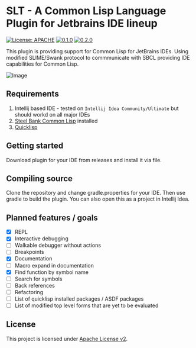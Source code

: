 # SLT - A Common Lisp Language Plugin for Jetbrains IDE lineup

[![License: APACHE](https://badgen.net/github/license/enerccio/SLT?color=green)](LICENSE)
[![0.1.0](https://badgen.net/github/milestones/enerccio/SLT/1)](https://github.com/enerccio/SLT/milestone/1)
[![0.2.0](https://badgen.net/github/milestones/enerccio/SLT/2)](https://github.com/enerccio/SLT/milestone/2)

This plugin is providing support for Common Lisp for JetBrains IDEs. 
Using modified SLIME/Swank protocol to commmunicate with SBCL providing 
IDE capabilities for Common Lisp.

![Image](https://i.imgur.com/xbDscTJ.png "Interactive Debugger")

## Requirements

1) Intellij based IDE - tested on `Intellij Idea Community/Ultimate` but should workd on all major IDEs
2) [Steel Bank Common Lisp](https://www.sbcl.org/) installed
3) [Quicklisp](https://www.quicklisp.org/beta/)

## Getting started

Download plugin for your IDE from releases and install it via file. 

## Compiling source

Clone the repository and change gradle.properties for your IDE. Then use gradle to build the plugin. 
You can also open this as a project in Intellij Idea.

## Planned features / goals

* [x] REPL
* [x] Interactive debugging
* [ ] Walkable debugger without actions 
* [ ] Breakpoints
* [x] Documentation 
* [ ] Macro expand in documentation
* [x] Find function by symbol name
* [ ] Search for symbols
* [ ] Back references 
* [ ] Refactoring
* [ ] List of quicklisp installed packages / ASDF packages
* [ ] List of modified top level forms that are yet to be evaluated

## License

This project is licensed under [Apache License v2](LICENSE.txt).